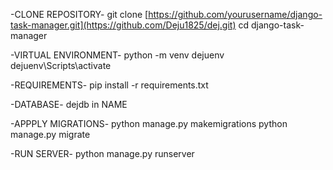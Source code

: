 -CLONE REPOSITORY-
git clone [https://github.com/yourusername/django-task-manager.git](https://github.com/Deju1825/dej.git)
cd django-task-manager

-VIRTUAL ENVIRONMENT-
python -m venv dejuenv
dejuenv\Scripts\activate

-REQUIREMENTS-
pip install -r requirements.txt

-DATABASE-
dejdb in NAME

-APPPLY MIGRATIONS-
python manage.py makemigrations
python manage.py migrate

-RUN SERVER-
python manage.py runserver
